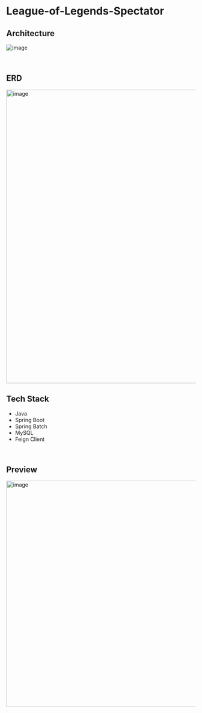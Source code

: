 # League-of-Legends-Spectator

## Architecture
![image](https://user-images.githubusercontent.com/80642154/204778710-775d8110-33b8-498d-81c1-d44fda6b580a.png)

</br>

## ERD

<img width="780" alt="image" src="https://user-images.githubusercontent.com/80642154/205928949-8e7dd67e-f859-4e5e-9f3b-524404a8b14f.png">


</br>

## Tech Stack

* Java
* Spring Boot
* Spring Batch
* MySQL
* Feign Client

</br>

## Preview 

<img width="600" alt="image" src="https://user-images.githubusercontent.com/80642154/205646897-fb8e0899-f12a-4063-8726-938459710207.png">
